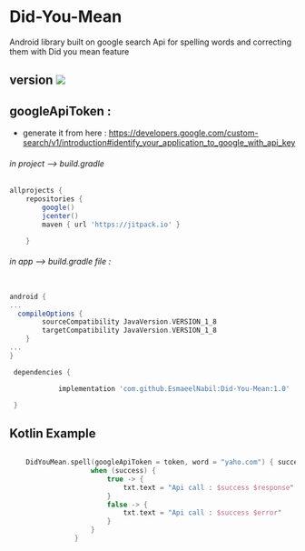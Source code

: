 # Did-You-Mean

Android library built on google search Api for spelling words and correcting them with Did you mean feature


## version [![](https://jitpack.io/v/EsmaeelNabil/Did-You-Mean.svg)](https://jitpack.io/#EsmaeelNabil/Did-You-Mean)


## googleApiToken :
- generate it from here : https://developers.google.com/custom-search/v1/introduction#identify_your_application_to_google_with_api_key

###### in project --> build.gradle

```gradle
allprojects {
    repositories {
        google()
        jcenter()
        maven { url 'https://jitpack.io' }

    }
```
###### in app --> build.gradle file :

```gradle

android {
...
  compileOptions {
        sourceCompatibility JavaVersion.VERSION_1_8
        targetCompatibility JavaVersion.VERSION_1_8
    }
...
}

 dependencies {

	        implementation 'com.github.EsmaeelNabil:Did-You-Mean:1.0'

 }
```



Kotlin Example
--------------

```kotlin

    DidYouMean.spell(googleApiToken = token, word = "yaho.com") { success, error, response ->
                    when (success) {
                        true -> {
                            txt.text = "Api call : $success $response"
                        }
                        false -> {
                            txt.text = "Api call : $success $error"
                        }
                    }
                }
```


